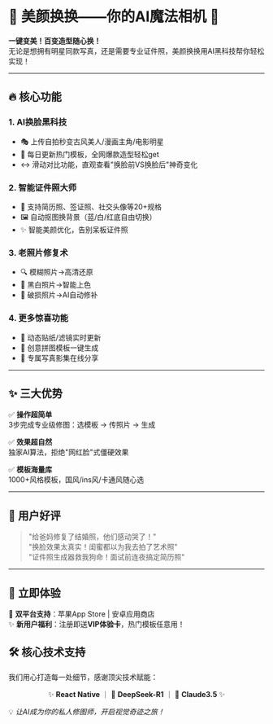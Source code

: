 # 🌟 美颜换换——你的AI魔法相机 🌟

**一键变美！百变造型随心换！**  
无论是想拥有明星同款写真，还是需要专业证件照，美颜换换用AI黑科技帮你轻松实现！

---

## 🔥 核心功能

### 1. AI换脸黑科技
- 🎭 上传自拍秒变古风美人/漫画主角/电影明星
- 💃 每日更新热门模板，全网爆款造型轻松get
- ↔️ 滑动对比功能，直观查看"换脸前VS换脸后"神奇变化

### 2. 智能证件照大师
- 📸 支持简历照、签证照、社交头像等20+规格
- 🖼️ 自动抠图换背景（蓝/白/红底自由切换）
- ✨ 智能美颜优化，告别呆板证件照

### 3. 老照片修复术
- 🔍 模糊照片→高清还原
- 🎨 黑白照片→智能上色
- 🧩 破损照片→AI自动修补

### 4. 更多惊喜功能
- 🌈 动态贴纸/滤镜实时更新
- 🧩 创意拼图模板一键生成
- 📲 专属写真影集在线分享

---

## ✨ 三大优势

✅ **操作超简单**  
3步完成专业级修图：选模板 → 传照片 → 生成

✅ **效果超自然**  
独家AI算法，拒绝"网红脸"式僵硬效果

✅ **模板海量库**  
1000+风格模板，国风/ins风/卡通风随心选

---

## 📱 用户好评

> "给爸妈修复了结婚照，他们感动哭了！"  
> "换脸效果太真实！闺蜜都以为我去拍了艺术照"  
> "证件照生成器救我狗命！面试前连夜搞定简历照"

---

## 🎁 立即体验

📲 **双平台支持**：苹果App Store | 安卓应用商店  
✨ **新用户福利**：注册即送**VIP体验卡**，热门模板任意用！

## 🛠️ 核心技术支持

我们用心打造每一处细节，感谢顶尖技术赋能：

<div align="center">

✨ **React Native** ｜ 🚀 **DeepSeek-R1** ｜ 🤖 **Claude3.5** ✨

</div>

💡 *让AI成为你的私人修图师，开启视觉奇迹之旅！*


